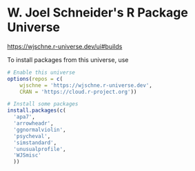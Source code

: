 # W. Joel Schneider's R Package Universe

https://wjschne.r-universe.dev/ui#builds

To install packages from this universe, use

```r
# Enable this universe
options(repos = c(
    wjschne = 'https://wjschne.r-universe.dev',
    CRAN = 'https://cloud.r-project.org'))

# Install some packages
install.packages(c(
  'apa7',
  'arrowheadr', 
  'ggnormalviolin', 
  'psycheval', 
  'simstandard',
  'unusualprofile',
  'WJSmisc'
  ))
```

